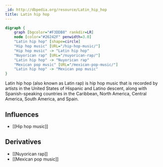 ```yaml
---
_id: http://dbpedia.org/resource/Latin_hip_hop
title: Latin hip hop
---
```


```dot
digraph {
	graph [bgcolor="#F3DDB8" rankdir=LR]
	node [color="#26242F" penwidth=3.0]
	"Latin hip hop" [shape=circle]
	"Hip hop music" [URL="/hip-hop-music/"]
	"Hip hop music" -> "Latin hip hop"
	"Nuyorican rap" [URL="/nuyorican-rap/"]
	"Latin hip hop" -> "Nuyorican rap"
	"Mexican pop music" [URL="/mexican-pop-music/"]
	"Latin hip hop" -> "Mexican pop music"
}
```

Latin hip hop (also known as Latin rap) is hip hop music that is recorded by artists in the United States of Hispanic and Latino descent, along with Spanish-speaking countries in the Caribbean, North America, Central America, South America, and Spain.

## Influences
- [[Hip hop music]]

## Derivatives
- [[Nuyorican rap]]
- [[Mexican pop music]]
